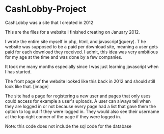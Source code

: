 # CashLobby-Project
CashLobby was a site that I created in 2012

This are the files for a website I finished creating on January 2012. 

I wrote the entire site myself in php, html, and javascript(jquery). T
he website was supposed to be a paid per download site, meaning a user gets paid for each download they received. 
I admit, this idea was very ambitious for my age at the time and was done by a few companies.

It took me many months especially since I was just learning javascript when I has started.

The front page of the website looked like this back in 2012 and should still look like that.
[image]



The site had a page for registering a new user and pages that only uses could access for example a user's uploads.
A user can always tell when they are logged in or not because every page had a list that gave them the option to log out if they were logged in.
They would also see their username at the top right conner of the page if they were logged in.

Note: this code does not include the sql code for the database
